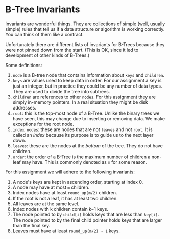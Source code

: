 B-Tree Invariants
===========

Invariants are wonderful things. They are collections of simple (well,
usually simple) rules that tell us if a data structure or algorithm is
working correctly. You can think of them like a contract.

Unfortunately there are different lists of invariants for B-Trees
because they were not pinned down from the start. (This is OK, since
it led to development of other kinds of B-Trees.)

Some definitions:

1. `node` is a B-tree node that contains information about `keys` and
`children`.
2. `keys` are values used to keep data in order. For our assignment a
key is just an integer, but in practice they could be any number of
data types. They are used to divide the tree into subtrees.
3. `children` are references to other `nodes`. For this assignment
they are simply in-memory pointers. In a real situation they might be
disk addresses.
4. `root`: this is the top-most node of a B-Tree. Unlike the binary
trees we have seen, this may change due to inserting or removing
data. We make exceptions for the root node.
5. `index nodes`: these are nodes that are not `leaves` and not
`root`. It is called an _index_ because its purpose is to guide us to
the next layer down.
6. `leaves`: these are the nodes at the _bottom_ of the tree. They do
not have children.
7. `order`: the order of a B-Tree is the maximum number of children a
non-leaf may have. This is commonly denoted as `m` for some reason.

For this assignment we will adhere to the following invariants:

1. A node's keys are kept in ascending order, starting at index 0.
2. A node may have at most `m` children.
3. Index nodes have at least `round_up(m/2)` children.
4. If the root is not a leaf, it has at least two children.
5. All leaves are at the same level.
6. Index nodes with k children contain k−1 keys.
7. The node pointed to by `child[i]` holds keys that are less than
   `key[i]`. The node pointed to by the final child pointer holds keys
   that are larger than the final key.
8. Leaves must have at least `round_up(m/2) - 1` keys.

